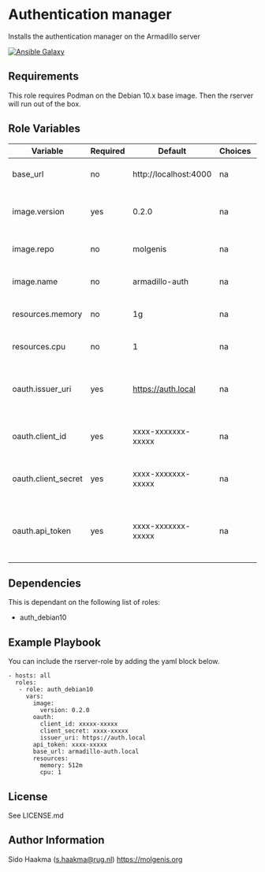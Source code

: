 Authentication manager
=========
Installs the authentication manager on the Armadillo server

[![Ansible Galaxy](https://img.shields.io/badge/ansible--galaxy-auth-blue.svg)](https://galaxy.ansible.com/molgenis/armadillo1/)

Requirements
------------
This role requires Podman on the Debian 10.x base image. Then the rserver will run out of the box.

Role Variables
--------------
| Variable            | Required | Default                              | Choices | Comments                                                              |
|---------------------|----------|--------------------------------------|---------|-----------------------------------------------------------------------|
| base_url            | no       | http://localhost:4000                | na      | Authentication manager base URL                                       |
| image.version       | yes      | 0.2.0                                | na      | Version of the authentication manager service                         |
| image.repo          | no       | molgenis                             | na      | Repository of the RServer docker image                                |
| image.name          | no       | armadillo-auth                       | na      | Name of the RServer docker image                                      |
| resources.memory    | no       | 1g                                   | na      | Maximum memory claim on the host                                      |
| resources.cpu       | no       | 1                                    | na      | Maximum CPU claim on the host                                         |
| oauth.issuer_uri    | yes      | https://auth.local                   | na      | Location of the authentication server OIDC information                |
| oauth.client_id     | yes      | xxxx-xxxxxxx-xxxxx                   | na      | Client ID of the authentication server                                |  
| oauth.client_secret | yes      | xxxx-xxxxxxx-xxxxx                   | na      | Client secret of the authentication server                            |
| oauth.api_token     | yes      | xxxx-xxxxxxx-xxxxx                   | na      | API token that manages the application on the authentication server   |


Dependencies
------------
This is dependant on the following list of roles:
- auth_debian10

Example Playbook
----------------
You can include the rserver-role by adding the yaml block below.

    - hosts: all
      roles:
       - role: auth_debian10
         vars:
           image:
             version: 0.2.0
           oauth: 
             client_id: xxxxx-xxxxx
             client_secret: xxxx-xxxxx
             issuer_uri: https://auth.local
           api_token: xxxx-xxxxx
           base_url: armadillo-auth.local
           resources:
             memory: 512m
             cpu: 1
           
License
-------
See LICENSE.md

Author Information
------------------
Sido Haakma (s.haakma@rug.nl)
https://molgenis.org